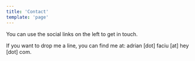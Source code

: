 ```yaml
---
title: 'Contact'
template: 'page'
---
```


You can use the social links on the left to get in touch.

If you want to drop me a line, you can find me at: adrian [dot] faciu [at] hey [dot] com.
